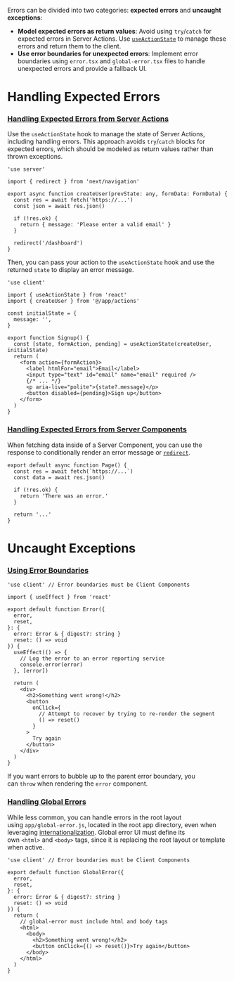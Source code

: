 Errors can be divided into two categories: **expected errors** and **uncaught exceptions**:
- **Model expected errors as return values**: Avoid using `try`/`catch` for expected errors in Server Actions. Use [`useActionState`](https://react.dev/reference/react/useActionState) to manage these errors and return them to the client.
- **Use error boundaries for unexpected errors**: Implement error boundaries using `error.tsx` and `global-error.tsx` files to handle unexpected errors and provide a fallback UI.

# Handling Expected Errors
### [Handling Expected Errors from Server Actions](https://nextjs.org/docs/app/building-your-application/routing/error-handling#handling-expected-errors-from-server-actions)
Use the `useActionState` hook to manage the state of Server Actions, including handling errors. This approach avoids `try`/`catch` blocks for expected errors, which should be modeled as return values rather than thrown exceptions.
```TSX
'use server'
 
import { redirect } from 'next/navigation'
 
export async function createUser(prevState: any, formData: FormData) {
  const res = await fetch('https://...')
  const json = await res.json()
 
  if (!res.ok) {
    return { message: 'Please enter a valid email' }
  }
 
  redirect('/dashboard')
}
```
Then, you can pass your action to the `useActionState` hook and use the returned `state` to display an error message.
```TSX
'use client'
 
import { useActionState } from 'react'
import { createUser } from '@/app/actions'
 
const initialState = {
  message: '',
}
 
export function Signup() {
  const [state, formAction, pending] = useActionState(createUser, initialState)
  return (
    <form action={formAction}>
      <label htmlFor="email">Email</label>
      <input type="text" id="email" name="email" required />
      {/* ... */}
      <p aria-live="polite">{state?.message}</p>
      <button disabled={pending}>Sign up</button>
    </form>
  )
}
```
### [Handling Expected Errors from Server Components](https://nextjs.org/docs/app/building-your-application/routing/error-handling#handling-expected-errors-from-server-components)

When fetching data inside of a Server Component, you can use the response to conditionally render an error message or [`redirect`](https://nextjs.org/docs/app/building-your-application/routing/redirecting#redirect-function).
```TSX
export default async function Page() {
  const res = await fetch(`https://...`)
  const data = await res.json()
 
  if (!res.ok) {
    return 'There was an error.'
  }
 
  return '...'
}
```

# Uncaught Exceptions
### [Using Error Boundaries](https://nextjs.org/docs/app/building-your-application/routing/error-handling#using-error-boundaries)
```TSX
'use client' // Error boundaries must be Client Components
 
import { useEffect } from 'react'
 
export default function Error({
  error,
  reset,
}: {
  error: Error & { digest?: string }
  reset: () => void
}) {
  useEffect(() => {
    // Log the error to an error reporting service
    console.error(error)
  }, [error])
 
  return (
    <div>
      <h2>Something went wrong!</h2>
      <button
        onClick={
          // Attempt to recover by trying to re-render the segment
          () => reset()
        }
      >
        Try again
      </button>
    </div>
  )
}
```
If you want errors to bubble up to the parent error boundary, you can `throw` when rendering the `error` component.
### [Handling Global Errors](https://nextjs.org/docs/app/building-your-application/routing/error-handling#handling-global-errors)
While less common, you can handle errors in the root layout using `app/global-error.js`, located in the root app directory, even when leveraging [internationalization](https://nextjs.org/docs/app/building-your-application/routing/internationalization). Global error UI must define its own `<html>` and `<body>` tags, since it is replacing the root layout or template when active.
```TSX
'use client' // Error boundaries must be Client Components
 
export default function GlobalError({
  error,
  reset,
}: {
  error: Error & { digest?: string }
  reset: () => void
}) {
  return (
    // global-error must include html and body tags
    <html>
      <body>
        <h2>Something went wrong!</h2>
        <button onClick={() => reset()}>Try again</button>
      </body>
    </html>
  )
}
```